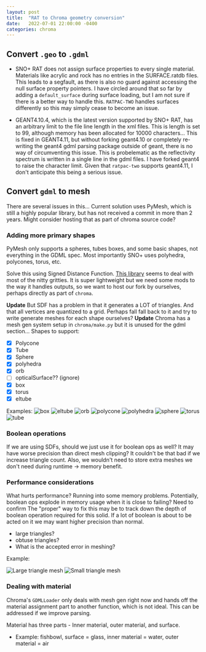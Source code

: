 ```yaml
---
layout: post
title:  "RAT to Chroma geometry conversion"
date:   2022-07-01 22:00:00 -0400
categories: chroma
---
```


## Convert `.geo`  to `.gdml`

- SNO+ RAT does not assign surface properties to every single material. Materials like acrylic and rock has no entries in the
SURFACE.ratdb files. This leads to a segfault, as there is also no guard against accessing the
null surface property pointers. I have circled around that so far by adding a `default_surface` during surface loading,
but I am not sure if there is a better way to handle this. `RATPAC-TWO` handles surfaces differently so this may simply cease to become an issue. 


- GEANT4.10.4, which is the latest version supported by SNO+
RAT, has an arbitrary limit to the file line length in the xml files. This is length is set to 99, although memory has
been allocated for 10000 characters... This is fixed in GEANT4.11, but without forking geant4.10 or completely
re-writing the geant4 gdml parsing package outside of geant, there is no way of circumventing this issue. This is
probelematic as the reflectivity spectrum is written in a single line in the gdml files. I have forked geant4 to raise
the character limit. Given that `ratpac-two` supports geant4.11, I don't
anticipate this being a serious issue.

## Convert `gdml` to mesh
There are several issues in this... Current solution uses PyMesh, which is still
a highly popular library, but has not received a commit in more than 2 years.
Might consider hosting that as part of chroma source code?

### Adding more primary shapes
PyMesh only supports a spheres, tubes boxes, and some basic shapes, not
everything in the GDML spec. Most importantly SNO+ uses polyhedra, polycones,
torus, etc.

Solve this using Signed Distance Function. [This
library](https://github.com/fogleman/sdf) seems to deal with most of the nitty
gritties. It is super lightweight but we need some mods to the way it handles
outputs, so we want to host our fork by ourselves, perhaps directly as part of
`chroma`.

**Update** But SDF has a problem in that it generates a LOT of triangles. And that all vertices are quantized to a grid. Perhaps fall fall back to it and try to write generate meshes for each shape ourselves?
**Update** Chroma has a mesh gen system setup in `chroma/make.py` but it is unused for the gdml section...
Shapes to support:
- [x] Polycone
- [x] Tube
- [x] Sphere
- [x] polyhedra
- [x] orb
- [ ] opticalSurface?? (ignore)
- [x] box
- [x] torus
- [x] eltube

Examples:
![box](/assets/geo2chroma/solids/box.png)
![eltube](/assets/geo2chroma/solids/eltube.png)
![orb](/assets/geo2chroma/solids/orb.png)
![polycone](/assets/geo2chroma/solids/polycone.png)
![polyhedra](/assets/geo2chroma/solids/polyhedra.png)
![sphere](/assets/geo2chroma/solids/sphere.png)
![torus](/assets/geo2chroma/solids/torus.png)
![tube](/assets/geo2chroma/solids/tube.png)


### Boolean operations
If we are using SDFs, should we just use it for boolean ops as well? It may have
worse precision than direct mesh clipping? It couldn't be that bad if we
increase triangle count. Also, we wouldn't need to store extra meshes we don't
need during runtime -> memory benefit.

### Performance considerations
What hurts performance?
Running into some memory problems. Potentially, boolean ops explode in memory usage when it is close to failing? Need to confirm
The "proper" way to fix this may be to track down the depth of boolean operation required for this solid. If a lot of boolean is about to be acted on it we may want higher precision than normal.
- large triangles?
- obtuse triangles?
- What is the accepted error in meshing?

Example:

![Large triangle mesh](/assets/geo2chroma/large_triangles.png)
![Small triangle mesh](/assets/geo2chroma/small_triangles.png)
### Dealing with material
Chroma's `GDMLLoader` only deals with mesh gen right now and hands off the
material assignment part to another function, which is not ideal. This can be
addressed if we improve parsing. 


Material has three parts - Inner material, outer material, and surface.
- Example: fishbowl, surface = glass, inner material = water, outer material = air

